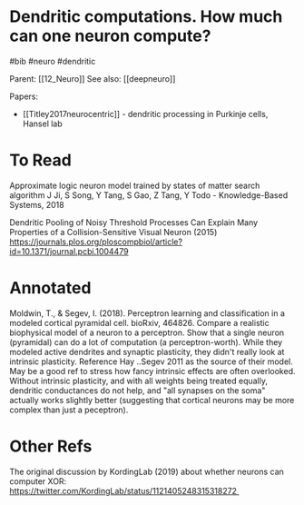 # Dendritic computations. How much can one neuron compute?

#bib #neuro #dendritic

Parent: [[12_Neuro]]
See also: [[deepneuro]]

Papers:
* [[Titley2017neurocentric]] - dendritic processing in Purkinje cells, Hansel lab

# To Read

Approximate logic neuron model trained by states of matter search algorithm
J Ji, S Song, Y Tang, S Gao, Z Tang, Y Todo - Knowledge-Based Systems, 2018

Dendritic Pooling of Noisy Threshold Processes Can Explain Many Properties of a Collision-Sensitive Visual Neuron (2015)
https://journals.plos.org/ploscompbiol/article?id=10.1371/journal.pcbi.1004479

# Annotated

Moldwin, T., & Segev, I. (2018). Perceptron learning and classification in a modeled cortical pyramidal cell. bioRxiv, 464826.
Compare a realistic biophysical model of a neuron to a perceptron. Show that a single neuron (pyramidal) can do a lot of computation (a perceptron-worth). While they modeled active dendrites and synaptic plasticity, they didn't really look at intrinsic plasticity. Reference Hay ..Segev 2011 as the source of their model. May be a good ref to stress how fancy intrinsic effects are often overlooked. Without intrinsic plasticity, and with all weights being treated equally, dendritic conductances do not help, and "all synapses on the soma" actually works slightly better (suggesting that cortical neurons may be more complex than just a peceptron).

# Other Refs

The original discussion by KordingLab (2019) about whether neurons can computer XOR:
https://twitter.com/KordingLab/status/1121405248315318272 